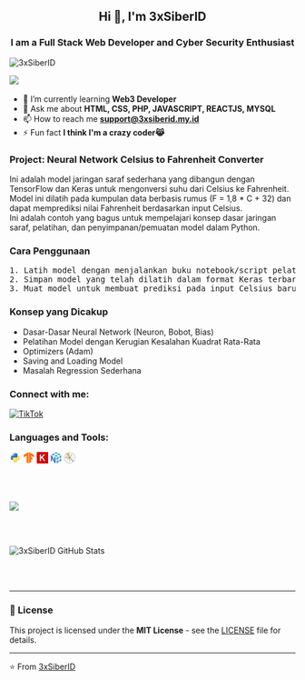 <h2 align="center">Hi 👋, I'm 3xSiberID</h2>
<h3 align="center">I am a Full Stack Web Developer and Cyber Security Enthusiast</h3>

<p align="left"> <img src="https://komarev.com/ghpvc/?username=3xSiberID&label=Profile%20views&color=0e75b6&style=flat" alt="3xSiberID" /> </p>

![](https://github-trophies.vercel.app/?username=3xSiberID&theme=discord&no-frame=false&no-bg=false&margin-w=4)

- 🌱 I’m currently learning **Web3 Developer**
- 💬 Ask me about **HTML, CSS, PHP, JAVASCRIPT, REACTJS, MYSQL**
- 📫 How to reach me **support@3xsiberid.my.id**
- ⚡ Fun fact **I think I'm a crazy coder😹**

<h3 align="left">Project: Neural Network Celsius to Fahrenheit Converter</h3>

<p>
Ini adalah model jaringan saraf sederhana yang dibangun dengan TensorFlow dan Keras untuk mengonversi suhu dari Celsius ke Fahrenheit.<br>
Model ini dilatih pada kumpulan data berbasis rumus (F = 1,8 * C + 32) dan dapat memprediksi nilai Fahrenheit berdasarkan input Celsius.<br>
Ini adalah contoh yang bagus untuk mempelajari konsep dasar jaringan saraf, pelatihan, dan penyimpanan/pemuatan model dalam Python.
</p>

<h3 align="left">Cara Penggunaan</h3>
<pre>
1. Latih model dengan menjalankan buku notebook/script pelatihan yang disediakan.
2. Simpan model yang telah dilatih dalam format Keras terbaru (.keras).
3. Muat model untuk membuat prediksi pada input Celsius baru.
</pre>

<h3 align="left">Konsep yang Dicakup</h3>
<ul>
<li>Dasar-Dasar Neural Network (Neuron, Bobot, Bias)</li>
<li>Pelatihan Model dengan Kerugian Kesalahan Kuadrat Rata-Rata</li>
<li>Optimizers (Adam)</li>
<li>Saving and Loading Model</li>
<li>Masalah Regression Sederhana</li>
</ul>

<h3 align="left">Connect with me:</h3>

[![TikTok](https://img.shields.io/badge/TikTok-%23000000.svg?logo=TikTok&logoColor=white)](https://tiktok.com/@3xsiberid)

<h3 align="left">Languages and Tools:</h3>
<code><img height="20" src="https://raw.githubusercontent.com/devicons/devicon/master/icons/python/python-original.svg" alt="python"></code>
<code><img height="20" src="https://raw.githubusercontent.com/devicons/devicon/master/icons/tensorflow/tensorflow-original.svg" alt="tensorflow"></code>
<code><img height="20" src="https://raw.githubusercontent.com/devicons/devicon/master/icons/keras/keras-original.svg" alt="keras"></code>
<code><img height="20" src="https://raw.githubusercontent.com/devicons/devicon/master/icons/numpy/numpy-original.svg" alt="numpy"></code>
<code><img height="20" src="https://raw.githubusercontent.com/devicons/devicon/master/icons/matplotlib/matplotlib-original.svg" alt="matplotlib"></code>

<br><br>

<a href="https://github.com/3xSiberID">
  <img align="center" src="https://github-readme-stats.vercel.app/api/top-langs/?username=3xSiberID&theme=radical&hide=glsl,python" />
</a>

<br><br>

<img src="https://github-readme-stats.vercel.app/api?username=3xSiberID&&show_icons=true&theme=radical&line_height=27&v=5" alt="3xSiberID GitHub Stats" />

<br><br>

---

<h3 align="left">📜 License</h3>

This project is licensed under the **MIT License** - see the [LICENSE](LICENSE) file for details.  

---

⭐️ From [3xSiberID](https://github.com/3xSiberID)
